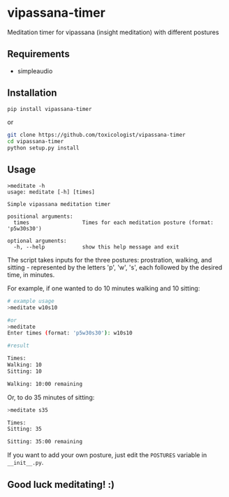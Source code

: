 # vipassana-timer
Meditation timer for vipassana (insight meditation) with different postures

## Requirements
 - simpleaudio

## Installation
```sh
pip install vipassana-timer
```

or

```sh
git clone https://github.com/toxicologist/vipassana-timer
cd vipassana-timer
python setup.py install
```

## Usage
```
>meditate -h
usage: meditate [-h] [times]

Simple vipassana meditation timer

positional arguments:
  times                 Times for each meditation posture (format: 'p5w30s30')

optional arguments:
  -h, --help            show this help message and exit

```

The script takes inputs for the three postures: prostration, walking, and sitting -
represented by the letters 'p', 'w', 's', each followed by the desired time, in minutes.

For example, if one wanted to do 10 minutes walking and 10 sitting:
```sh
# example usage
>meditate w10s10

#or
>meditate
Enter times (format: 'p5w30s30'): w10s10

#result

Times:
Walking: 10
Sitting: 10

Walking: 10:00 remaining
```

Or, to do 35 minutes of sitting:
```sh
>meditate s35

Times:
Sitting: 35

Sitting: 35:00 remaining
```


If you want to add your own posture, just edit the `POSTURES` variable in `__init__.py`.

## Good luck meditating! :)
